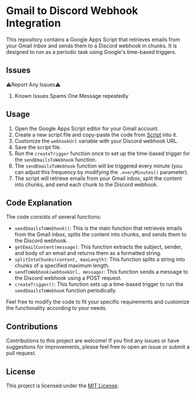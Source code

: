 # Gmail to Discord Webhook Integration

This repository contains a Google Apps Script that retrieves emails from your Gmail inbox and sends them to a Discord webhook in chunks. It is designed to run as a periodic task using Google's time-based triggers.

## Issues

⚠️Report Any Issues⚠️

1. Known Issues Spams One Message repeatedly

## Usage

1. Open the Google Apps Script editor for your Gmail account.
2. Create a new script file and copy-paste the code from [Script](Script.txt) into it.
3. Customize the `webhookUrl` variable with your Discord webhook URL.
4. Save the script file.
5. Run the `createTrigger` function once to set up the time-based trigger for the `sendEmailsToWebhook` function.
6. The `sendEmailsToWebhook` function will be triggered every minute (you can adjust this frequency by modifying the `.everyMinutes()` parameter).
7. The script will retrieve emails from your Gmail inbox, split the content into chunks, and send each chunk to the Discord webhook.

## Code Explanation

The code consists of several functions:

- `sendEmailsToWebhook()`: This is the main function that retrieves emails from the Gmail inbox, splits the content into chunks, and sends them to the Discord webhook.
- `getEmailContent(message)`: This function extracts the subject, sender, and body of an email and returns them as a formatted string.
- `splitIntoChunks(content, maxLength)`: This function splits a string into chunks of a specified maximum length.
- `sendToWebhook(webhookUrl, message)`: This function sends a message to the Discord webhook using a POST request.
- `createTrigger()`: This function sets up a time-based trigger to run the `sendEmailsToWebhook` function periodically.

Feel free to modify the code to fit your specific requirements and customize the functionality according to your needs.

## Contributions

Contributions to this project are welcome! If you find any issues or have suggestions for improvements, please feel free to open an issue or submit a pull request.

## License

This project is licensed under the [MIT License](LICENSE).

